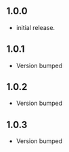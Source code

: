 ## 1.0.0

* initial release.

## 1.0.1

* Version bumped

## 1.0.2

* Version bumped

## 1.0.3

*  Version bumped